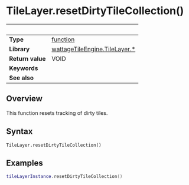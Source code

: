 # TileLayer.resetDirtyTileCollection()

|                      | &nbsp;
| -------------------- | ---------------------------------------------------------------
| __Type__             | [function](http://docs.coronalabs.com/api/type/Function.html)
| __Library__          | [wattageTileEngine.TileLayer.*](type_tileLayer.markdown)
| __Return value__     | VOID
| __Keywords__         |
| __See also__         |


## Overview

This function resets tracking of dirty tiles.


## Syntax

	TileLayer.resetDirtyTileCollection()

## Examples

``````lua
tileLayerInstance.resetDirtyTileCollection()
``````
